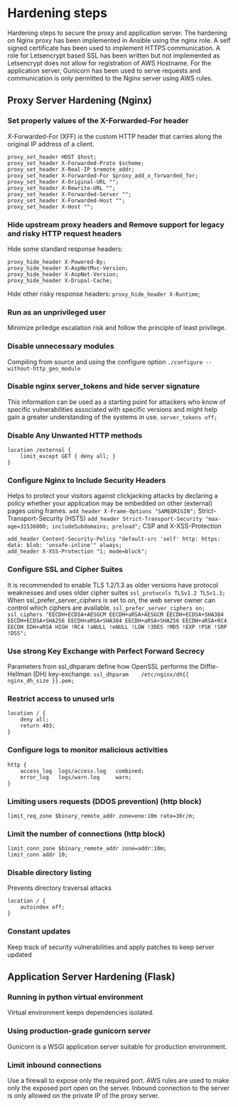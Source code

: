 # Hardening steps
Hardening steps to secure the proxy and application server. The hardening on Nginx proxy has been implemented in Ansible using the nginx role.
A self signed certificate has been used to implement HTTPS communication. A role for Letsencrypt based SSL has been written but not implemented as Letsencrypt does not allow for registration of AWS Hostname. 
For the application server, Gunicorn has been used to serve requests and communication is only permitted to the Nginx server using AWS rules. 

## Proxy Server Hardening (Nginx)

### Set properly values of the X-Forwarded-For header
X-Forwarded-For (XFF) is the custom HTTP header that carries along the original IP address of a client.
```
proxy_set_header HOST $host;
proxy_set_header X-Forwarded-Proto $scheme;
proxy_set_header X-Real-IP $remote_addr;
proxy_set_header X-Forwarded-For $proxy_add_x_forwarded_for;
proxy_set_header X-Original-URL "";
proxy_set_header X-Rewrite-URL "";
proxy_set_header X-Forwarded-Server "";
proxy_set_header X-Forwarded-Host "";
proxy_set_header X-Host "";
```

### Hide upstream proxy headers and Remove support for legacy and risky HTTP request headers
Hide some standard response headers:
```
proxy_hide_header X-Powered-By;
proxy_hide_header X-AspNetMvc-Version;
proxy_hide_header X-AspNet-Version;
proxy_hide_header X-Drupal-Cache;
```
Hide other risky response headers:
` proxy_hide_header X-Runtime `;

### Run as an unprivileged user
Minimize priledge escalation risk and follow the principle of least privilege.

### Disable unnecessary modules
Compiling from source and using the configure option 
`./configure --without-http_geo_module`

### Disable nginx server_tokens and hide server signature
This information can be used as a starting point for attackers who know of specific vulnerabilities associated with specific versions and might help gain a greater understanding of the systems in use.
`server_tokens off;`

### Disable Any Unwanted HTTP methods
```
location /external {
	limit_except GET { deny all; }
}
```

### Configure Nginx to Include Security Headers
Helps to protect your visitors against clickjacking attacks by declaring a policy whether your application may be embedded on other (external) pages using frames.
`add_header X-Frame-Options "SAMEORIGIN";`
Strict-Transport-Security (HSTS)
`add_header Strict-Transport-Security "max-age=31536000; includeSubdomains; preload";`
CSP and X-XSS-Protection
```
add_header Content-Security-Policy "default-src 'self' http: https: data: blob: 'unsafe-inline'" always;
add_header X-XSS-Protection "1; mode=block";
```

### Configure SSL and Cipher Suites
It is recommended to enable TLS 1.2/1.3 as older versions have protocol weaknesses and uses older cipher suites
`ssl_protocols TLSv1.2 TLSv1.3;`
When ssl_prefer_server_ciphers is set to on, the web server owner can control which ciphers are available.
`ssl_prefer_server_ciphers on;`
`ssl_ciphers "EECDH+ECDSA+AESGCM EECDH+aRSA+AESGCM EECDH+ECDSA+SHA384 EECDH+ECDSA+SHA256 EECDH+aRSA+SHA384 EECDH+aRSA+SHA256 EECDH+aRSA+RC4 EECDH EDH+aRSA HIGH !RC4 !aNULL !eNULL !LOW !3DES !MD5 !EXP !PSK !SRP !DSS";`

### Use strong Key Exchange with Perfect Forward Secrecy
Parameters from ssl_dhparam define how OpenSSL performs the Diffie-Hellman (DH) key-exchange.
`ssl_dhparam	/etc/nginx/dh{{ nginx_dh_size }}.pem;`
### Restrict access to unused urls
```
location / {
    deny all;
    return 403;
}
```

### Configure logs to monitor malicious activities
```
http {
	access_log  logs/access.log   combined;
	error_log   logs/warn.log     warn;
}
```

### Limiting users requests (DDOS prevention) (http block)
`limit_req_zone $binary_remote_addr zone=one:10m rate=30r/m;`

### Limit the number of connections  (http block)
```
limit_conn_zone $binary_remote_addr zone=addr:10m;
limit_conn addr 10;
```

### Disable directory listing
Prevents directory traversal attacks
```
location / {
	autoindex off;
}
```
### Constant updates
Keep track of security vulnerabilities and apply patches to keep server updated

## Application Server Hardening (Flask)

### Running in python virtual environment
Virtual environment keeps dependencies isolated.

###  Using production-grade gunicorn server
Gunicorn is a WSGI application server suitable for production environment. 

### Limit inbound connections
Use a firewall to expose only the required port.
AWS rules are used to make only the exposed port open on the server. Inbound connection to the server is only allowed on the private IP of the proxy server. 